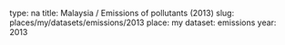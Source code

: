 type: na
title: Malaysia / Emissions of pollutants (2013)
slug: places/my/datasets/emissions/2013
place: my
dataset: emissions
year: 2013
